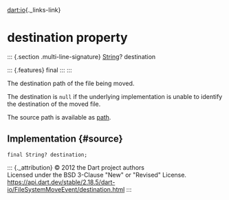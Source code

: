 [dart:io](../../dart-io/dart-io-library){._links-link}

destination property
====================

::: {.section .multi-line-signature}
[String](../../dart-core/string-class)? destination

::: {.features}
final
:::
:::

The destination path of the file being moved.

The destination is `null` if the underlying implementation is unable to
identify the destination of the moved file.

The source path is available as [path](../filesystemevent/path).

Implementation {#source}
--------------

``` {.language-dart data-language="dart"}
final String? destination;
```

::: {._attribution}
© 2012 the Dart project authors\
Licensed under the BSD 3-Clause \"New\" or \"Revised\" License.\
<https://api.dart.dev/stable/2.18.5/dart-io/FileSystemMoveEvent/destination.html>
:::
